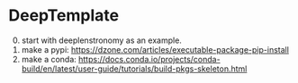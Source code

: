 # DeepTemplate

0. start with deeplenstronomy as an example.
1. make a pypi: https://dzone.com/articles/executable-package-pip-install
2. make a conda: https://docs.conda.io/projects/conda-build/en/latest/user-guide/tutorials/build-pkgs-skeleton.html
